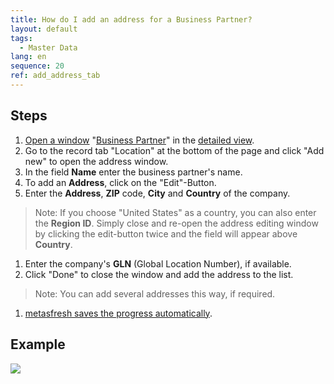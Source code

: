 ```yaml
---
title: How do I add an address for a Business Partner?
layout: default
tags:
  - Master Data
lang: en
sequence: 20
ref: add_address_tab
---
```


## Steps
1. [Open a window](Menu) "[Business Partner](New_Business_Partner)" in the [detailed view](ViewModes).
1. Go to the record tab "Location" at the bottom of the page and click "Add new" to open the address window.
1. In the field **Name** enter the business partner's name.
1. To add an **Address**, click on the "Edit"-Button.
1. Enter the **Address**, **ZIP** code, **City** and **Country** of the company.
 >Note: If you choose "United States" as a country, you can also enter the **Region ID**. Simply close and re-open the address editing window by clicking the edit-button twice and the field will appear above **Country**.

1. Enter the company's **GLN** (Global Location Number), if available.
1. Click "Done" to close the window and add the address to the list.
 >Note: You can add several addresses this way, if required.

1. [metasfresh saves the progress automatically](Saveindicator).

## Example

![](assets/Add_address_tab.gif)

